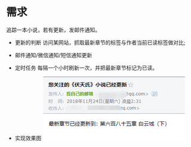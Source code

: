 # 需求 
追踪一本小说，若有更新，发邮件通知。

* 更新的判断
  访问某网站，抓取最新章节的标签与作者当前已读标签做对比;

* 邮件通知/微信通知/短信通知更新
  

* 定时任务
  每隔一个小时刷新一次，并把最新章节标记为已读。


* 实现效果图
![image](https://github.com/wgh815600709qq/follow-note/blob/master/1.png)
